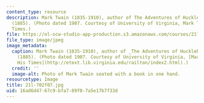 ```yaml
---
content_type: resource
description: Mark Twain (1835-1910), author of The Adventures of Huckleberry Finn
  (1885). (Photo dated 1907. Courtesy of University of Virginia, Mark Twain in His
  Times.)
file: https://ol-ocw-studio-app-production.s3.amazonaws.com/courses/21l-702-studies-in-fiction-rethinking-the-american-masterpiece-fall-2007/16ad6d4767c9bfa789f07a5e17b7f33d_21l-702f07.jpg
file_type: image/jpeg
image_metadata:
  caption: Mark Twain (1835-1910), author of _The Adventures of Huckleberry Finn_
    (1885). (Photo dated 1907. Courtesy of University of Virginia, [Mark Twain in
    His Times](http://etext.lib.virginia.edu/railton/index2.html).)
  credit: ''
  image-alt: Photo of Mark Twain seated with a book in one hand.
resourcetype: Image
title: 21l-702f07.jpg
uid: 16ad6d47-67c9-bfa7-89f0-7a5e17b7f33d
---
```

